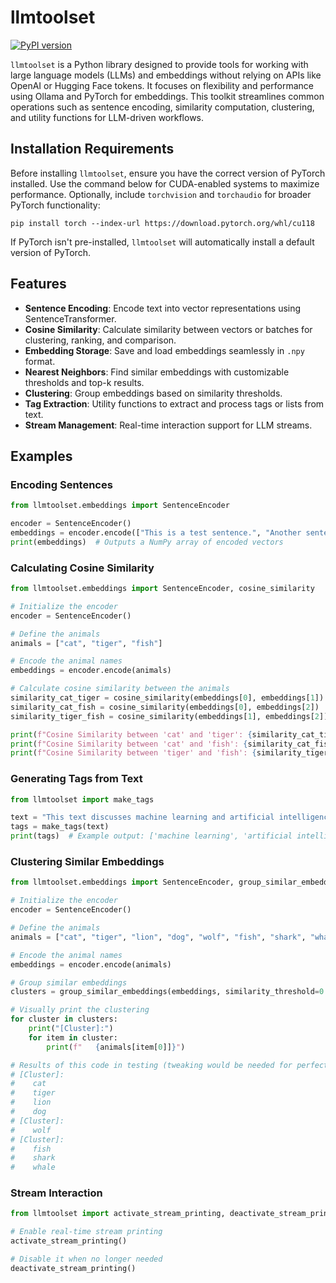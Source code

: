 # llmtoolset

[![PyPI version](https://badge.fury.io/py/llmtoolset.svg)](https://badge.fury.io/py/llmtoolset)

`llmtoolset` is a Python library designed to provide tools for working with large language models (LLMs) and embeddings without relying on APIs like OpenAI or Hugging Face tokens. It focuses on flexibility and performance using Ollama and PyTorch for embeddings. This toolkit streamlines common operations such as sentence encoding, similarity computation, clustering, and utility functions for LLM-driven workflows.

## Installation Requirements

Before installing `llmtoolset`, ensure you have the correct version of PyTorch installed. Use the command below for CUDA-enabled systems to maximize performance. Optionally, include `torchvision` and `torchaudio` for broader PyTorch functionality:

```
pip install torch --index-url https://download.pytorch.org/whl/cu118
```

If PyTorch isn't pre-installed, `llmtoolset` will automatically install a default version of PyTorch.

## Features

- **Sentence Encoding**: Encode text into vector representations using SentenceTransformer.
- **Cosine Similarity**: Calculate similarity between vectors or batches for clustering, ranking, and comparison.
- **Embedding Storage**: Save and load embeddings seamlessly in `.npy` format.
- **Nearest Neighbors**: Find similar embeddings with customizable thresholds and top-k results.
- **Clustering**: Group embeddings based on similarity thresholds.
- **Tag Extraction**: Utility functions to extract and process tags or lists from text.
- **Stream Management**: Real-time interaction support for LLM streams.

## Examples

### Encoding Sentences

```python
from llmtoolset.embeddings import SentenceEncoder

encoder = SentenceEncoder()
embeddings = encoder.encode(["This is a test sentence.", "Another sentence to encode."])
print(embeddings)  # Outputs a NumPy array of encoded vectors
```

### Calculating Cosine Similarity

```python
from llmtoolset.embeddings import SentenceEncoder, cosine_similarity

# Initialize the encoder
encoder = SentenceEncoder()

# Define the animals
animals = ["cat", "tiger", "fish"]

# Encode the animal names
embeddings = encoder.encode(animals)

# Calculate cosine similarity between the animals
similarity_cat_tiger = cosine_similarity(embeddings[0], embeddings[1])
similarity_cat_fish = cosine_similarity(embeddings[0], embeddings[2])
similarity_tiger_fish = cosine_similarity(embeddings[1], embeddings[2])

print(f"Cosine Similarity between 'cat' and 'tiger': {similarity_cat_tiger}")
print(f"Cosine Similarity between 'cat' and 'fish': {similarity_cat_fish}")
print(f"Cosine Similarity between 'tiger' and 'fish': {similarity_tiger_fish}")
```

### Generating Tags from Text

```python
from llmtoolset import make_tags

text = "This text discusses machine learning and artificial intelligence."
tags = make_tags(text)
print(tags)  # Example output: ['machine learning', 'artificial intelligence']
```

### Clustering Similar Embeddings

```python
from llmtoolset.embeddings import SentenceEncoder, group_similar_embeddings

# Initialize the encoder
encoder = SentenceEncoder()

# Define the animals
animals = ["cat", "tiger", "lion", "dog", "wolf", "fish", "shark", "whale"]

# Encode the animal names
embeddings = encoder.encode(animals)

# Group similar embeddings
clusters = group_similar_embeddings(embeddings, similarity_threshold=0.5)

# Visually print the clustering
for cluster in clusters:
    print("[Cluster]:")
    for item in cluster:
        print(f"   {animals[item[0]]}")

# Results of this code in testing (tweaking would be needed for perfection)
# [Cluster]:
#    cat
#    tiger
#    lion
#    dog
# [Cluster]:
#    wolf
# [Cluster]:
#    fish
#    shark
#    whale
```

### Stream Interaction

```python
from llmtoolset import activate_stream_printing, deactivate_stream_printing

# Enable real-time stream printing
activate_stream_printing()

# Disable it when no longer needed
deactivate_stream_printing()
```

